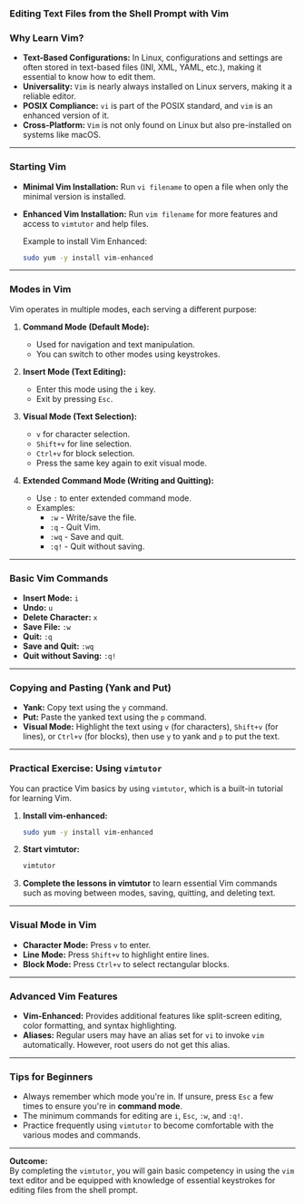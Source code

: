### Editing Text Files from the Shell Prompt with Vim

### Why Learn Vim?

- **Text-Based Configurations:** In Linux, configurations and settings are often stored in text-based files (INI, XML, YAML, etc.), making it essential to know how to edit them.
- **Universality:** `Vim` is nearly always installed on Linux servers, making it a reliable editor.
- **POSIX Compliance:** `vi` is part of the POSIX standard, and `vim` is an enhanced version of it.
- **Cross-Platform:** `Vim` is not only found on Linux but also pre-installed on systems like macOS.

---

### Starting Vim

- **Minimal Vim Installation:** Run `vi filename` to open a file when only the minimal version is installed.
- **Enhanced Vim Installation:** Run `vim filename` for more features and access to `vimtutor` and help files.
  
    Example to install Vim Enhanced:
    ```bash
    sudo yum -y install vim-enhanced
    ```

---

### Modes in Vim

Vim operates in multiple modes, each serving a different purpose:

1. **Command Mode (Default Mode):**
   - Used for navigation and text manipulation.
   - You can switch to other modes using keystrokes.

2. **Insert Mode (Text Editing):**
   - Enter this mode using the `i` key.
   - Exit by pressing `Esc`.
   
3. **Visual Mode (Text Selection):**
   - `v` for character selection.
   - `Shift+v` for line selection.
   - `Ctrl+v` for block selection.
   - Press the same key again to exit visual mode.
   
4. **Extended Command Mode (Writing and Quitting):**
   - Use `:` to enter extended command mode.
   - Examples:
     - `:w` - Write/save the file.
     - `:q` - Quit Vim.
     - `:wq` - Save and quit.
     - `:q!` - Quit without saving.

---

### Basic Vim Commands

- **Insert Mode:** `i`
- **Undo:** `u`
- **Delete Character:** `x`
- **Save File:** `:w`
- **Quit:** `:q`
- **Save and Quit:** `:wq`
- **Quit without Saving:** `:q!`

---

### Copying and Pasting (Yank and Put)

- **Yank:** Copy text using the `y` command.
- **Put:** Paste the yanked text using the `p` command.
- **Visual Mode:** Highlight the text using `v` (for characters), `Shift+v` (for lines), or `Ctrl+v` (for blocks), then use `y` to yank and `p` to put the text.

---

### Practical Exercise: Using `vimtutor`

You can practice Vim basics by using `vimtutor`, which is a built-in tutorial for learning Vim.
1. **Install vim-enhanced:**
   ```bash
   sudo yum -y install vim-enhanced
   ```
2. **Start vimtutor:**
   ```bash
   vimtutor
   ```
3. **Complete the lessons in vimtutor** to learn essential Vim commands such as moving between modes, saving, quitting, and deleting text.

---

### Visual Mode in Vim

- **Character Mode:** Press `v` to enter.
- **Line Mode:** Press `Shift+v` to highlight entire lines.
- **Block Mode:** Press `Ctrl+v` to select rectangular blocks.

---

### Advanced Vim Features

- **Vim-Enhanced:** Provides additional features like split-screen editing, color formatting, and syntax highlighting.
- **Aliases:** Regular users may have an alias set for `vi` to invoke `vim` automatically. However, root users do not get this alias.

---

### Tips for Beginners

- Always remember which mode you're in. If unsure, press `Esc` a few times to ensure you're in **command mode**.
- The minimum commands for editing are `i`, `Esc`, `:w`, and `:q!`.
- Practice frequently using `vimtutor` to become comfortable with the various modes and commands.

---

**Outcome:**  
By completing the `vimtutor`, you will gain basic competency in using the `vim` text editor and be equipped with knowledge of essential keystrokes for editing files from the shell prompt.
